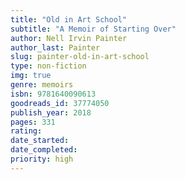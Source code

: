 ```yaml
---
title: "Old in Art School"
subtitle: "A Memoir of Starting Over"
author: Nell Irvin Painter
author_last: Painter
slug: painter-old-in-art-school
type: non-fiction
img: true
genre: memoirs
isbn: 9781640090613
goodreads_id: 37774050
publish_year: 2018
pages: 331
rating: 
date_started:
date_completed:
priority: high
---
```

